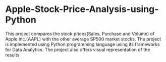 # Apple-Stock-Price-Analysis-using-Python
This project compares the stock prices(Sales, Purchase and Volume) of Apple Inc.(AAPL) with the other average SP500 market stocks.
The project is implemented using Python programming language using its frameworks for Data Analytics. The project also offers visual representation
of the results
